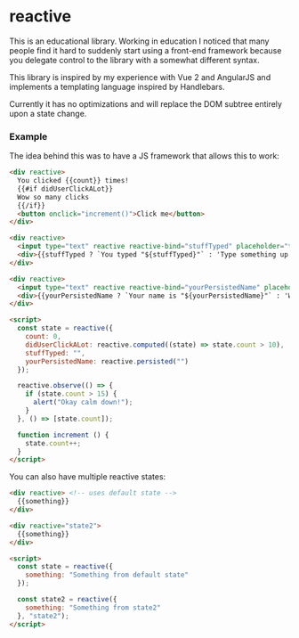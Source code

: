 # reactive

This is an educational library. Working in education I noticed that many people find it hard to suddenly start using a front-end framework because you delegate control to the library with a somewhat different syntax.

This library is inspired by my experience with Vue 2 and AngularJS and implements a templating language inspired by Handlebars.

Currently it has no optimizations and will replace the DOM subtree entirely upon a state change.

### Example

The idea behind this was to have a JS framework that allows this to work:

```html
<div reactive>
  You clicked {{count}} times!
  {{#if didUserClickALot}}
  Wow so many clicks
  {{/if}}
  <button onclick="increment()">Click me</button>
</div>

<div reactive>
  <input type="text" reactive reactive-bind="stuffTyped" placeholder="type something..." />
  <div>{{stuffTyped ? `You typed "${stuffTyped}"` : 'Type something up there :)'}}</div>
</div>

<div reactive>
  <input type="text" reactive reactive-bind="yourPersistedName" placeholder="type something..." />
  <div>{{yourPersistedName ? `Your name is "${yourPersistedName}"` : 'Write your name up and refresh this page :)'}}</div>
</div>

<script>
  const state = reactive({
    count: 0,
    didUserClickALot: reactive.computed((state) => state.count > 10),
    stuffTyped: "",
    yourPersistedName: reactive.persisted("")
  });

  reactive.observe(() => {
    if (state.count > 15) {
      alert("Okay calm down!");
    }
  }, () => [state.count]);

  function increment () {
    state.count++;
  }
</script>
```

You can also have multiple reactive states:

```html
<div reactive> <!-- uses default state -->
  {{something}}
</div>

<div reactive="state2">
  {{something}}
</div>

<script>
  const state = reactive({
    something: "Something from default state"
  });

  const state2 = reactive({
    something: "Something from state2"
  }, "state2");
</script>
```
